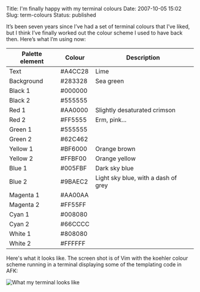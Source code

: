 Title: I'm finally happy with my terminal colours
Date: 2007-10-05 15:02
Slug: term-colours
Status: published

It&#8217;s been seven years since I&#8217;ve had a set of terminal colours that
I&#8217;ve liked, but I think I&#8217;ve finally worked out the colour scheme I
used to have back then. Here&#8217;s what I&#8217;m using now:</p>

| Palette element | Colour  | Description                         |
| --------------- | ------- | ----------------------------------- |
| Text            | #A4CC28 | Lime                                |
| Background      | #283328 | Sea green                           |
| Black 1         | #000000 |                                     |
| Black 2         | #555555 |                                     |
| Red 1           | #AA0000 | Slightly desaturated crimson        |
| Red 2           | #FF5555 | Erm, pink...                        |
| Green 1         | #555555 |                                     |
| Green 2         | #62C462 |                                     |
| Yellow 1        | #BF6000 | Orange brown                        |
| Yellow 2        | #FFBF00 | Orange yellow                       |
| Blue 1          | #005FBF | Dark sky blue                       |
| Blue 2          | #9BAEC2 | Light sky blue, with a dash of grey |
| Magenta 1       | #AA00AA |                                     |
| Magenta 2       | #FF55FF |                                     |
| Cyan 1          | #008080 |                                     |
| Cyan 2          | #66CCCC |                                     |
| White 1         | #808080 |                                     |
| White 2         | #FFFFFF |                                     |

Here's what it looks like. The screen shot is of Vim with the koehler colour scheme running in a terminal displaying some of the templating code in AFK:

![What my terminal looks like]({static}../images/afk-term-cs.png)
